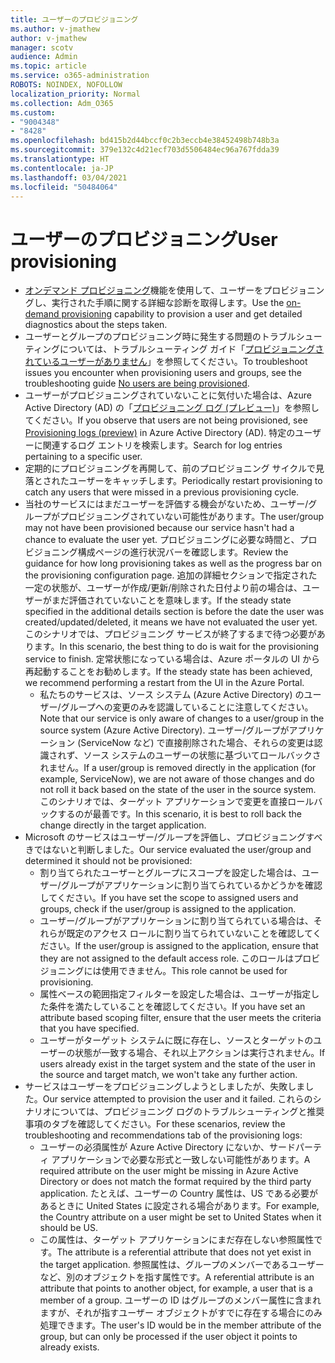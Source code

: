 ```yaml
---
title: ユーザーのプロビジョニング
ms.author: v-jmathew
author: v-jmathew
manager: scotv
audience: Admin
ms.topic: article
ms.service: o365-administration
ROBOTS: NOINDEX, NOFOLLOW
localization_priority: Normal
ms.collection: Adm_O365
ms.custom:
- "9004348"
- "8428"
ms.openlocfilehash: bd415b2d44bccf0c2b3eccb4e38452498b748b3a
ms.sourcegitcommit: 379e132c4d21ecf703d5506484ec96a767fdda39
ms.translationtype: HT
ms.contentlocale: ja-JP
ms.lasthandoff: 03/04/2021
ms.locfileid: "50484064"
---
```

# <a name="user-provisioning"></a><span data-ttu-id="06874-102">ユーザーのプロビジョニング</span><span class="sxs-lookup"><span data-stu-id="06874-102">User provisioning</span></span>

- <span data-ttu-id="06874-103">[オンデマンド プロビジョニング](https://docs.microsoft.com/azure/active-directory/app-provisioning/provision-on-demand)機能を使用して、ユーザーをプロビジョニングし、実行された手順に関する詳細な診断を取得します。</span><span class="sxs-lookup"><span data-stu-id="06874-103">Use the [on-demand provisioning](https://docs.microsoft.com/azure/active-directory/app-provisioning/provision-on-demand) capability to provision a user and get detailed diagnostics about the steps taken.</span></span>
- <span data-ttu-id="06874-104">ユーザーとグループのプロビジョニング時に発生する問題のトラブルシューティングについては、トラブルシューティング ガイド「[プロビジョニングされているユーザーがありません](https://docs.microsoft.com/azure/active-directory/app-provisioning/application-provisioning-config-problem-no-users-provisioned)」を参照してください。</span><span class="sxs-lookup"><span data-stu-id="06874-104">To troubleshoot issues you encounter when provisioning users and groups, see the troubleshooting guide [No users are being provisioned](https://docs.microsoft.com/azure/active-directory/app-provisioning/application-provisioning-config-problem-no-users-provisioned).</span></span>
- <span data-ttu-id="06874-105">ユーザーがプロビジョニングされていないことに気付いた場合は、Azure Active Directory (AD) の「[プロビジョニング ログ (プレビュー)](https://docs.microsoft.com/azure/active-directory/reports-monitoring/concept-provisioning-logs)」を参照してください。</span><span class="sxs-lookup"><span data-stu-id="06874-105">If you observe that users are not being provisioned, see [Provisioning logs (preview)](https://docs.microsoft.com/azure/active-directory/reports-monitoring/concept-provisioning-logs) in Azure Active Directory (AD).</span></span> <span data-ttu-id="06874-106">特定のユーザーに関連するログ エントリを検索します。</span><span class="sxs-lookup"><span data-stu-id="06874-106">Search for log entries pertaining to a specific user.</span></span>
- <span data-ttu-id="06874-107">定期的にプロビジョニングを再開して、前のプロビジョニング サイクルで見落とされたユーザーをキャッチします。</span><span class="sxs-lookup"><span data-stu-id="06874-107">Periodically restart provisioning to catch any users that were missed in a previous provisioning cycle.</span></span>
- <span data-ttu-id="06874-108">当社のサービスにはまだユーザーを評価する機会がないため、ユーザー/グループがプロビジョニングされていない可能性があります。</span><span class="sxs-lookup"><span data-stu-id="06874-108">The user/group may not have been provisioned because our service hasn't had a chance to evaluate the user yet.</span></span> <span data-ttu-id="06874-109">プロビジョニングに必要な時間と、プロビジョニング構成ページの進行状況バーを確認します。</span><span class="sxs-lookup"><span data-stu-id="06874-109">Review the guidance for how long provisioning takes as well as the progress bar on the provisioning configuration page.</span></span> <span data-ttu-id="06874-110">追加の詳細セクションで指定された一定の状態が、ユーザーが作成/更新/削除された日付より前の場合は、ユーザーがまだ評価されていないことを意味します。</span><span class="sxs-lookup"><span data-stu-id="06874-110">If the steady state specified in the additional details section is before the date the user was created/updated/deleted, it means we have not evaluated the user yet.</span></span> <span data-ttu-id="06874-111">このシナリオでは、プロビジョニング サービスが終了するまで待つ必要があります。</span><span class="sxs-lookup"><span data-stu-id="06874-111">In this scenario, the best thing to do is wait for the provisioning service to finish.</span></span> <span data-ttu-id="06874-112">定常状態になっている場合は、Azure ポータルの UI から再起動することをお勧めします。</span><span class="sxs-lookup"><span data-stu-id="06874-112">If the steady state has been achieved, we recommend performing a restart from the UI in the Azure Portal.</span></span>
  - <span data-ttu-id="06874-113">私たちのサービスは、ソース システム (Azure Active Directory) のユーザー/グループへの変更のみを認識していることに注意してください。</span><span class="sxs-lookup"><span data-stu-id="06874-113">Note that our service is only aware of changes to a user/group in the source system (Azure Active Directory).</span></span> <span data-ttu-id="06874-114">ユーザー/グループがアプリケーション (ServiceNow など) で直接削除された場合、それらの変更は認識されず、ソース システムのユーザーの状態に基づいてロールバックされません。</span><span class="sxs-lookup"><span data-stu-id="06874-114">If a user/group is removed directly in the application (for example, ServiceNow), we are not aware of those changes and do not roll it back based on the state of the user in the source system.</span></span> <span data-ttu-id="06874-115">このシナリオでは、ターゲット アプリケーションで変更を直接ロールバックするのが最善です。</span><span class="sxs-lookup"><span data-stu-id="06874-115">In this scenario, it is best to roll back the change directly in the target application.</span></span>
- <span data-ttu-id="06874-116">Microsoft のサービスはユーザー/グループを評価し、プロビジョニングすべきではないと判断しました。</span><span class="sxs-lookup"><span data-stu-id="06874-116">Our service evaluated the user/group and determined it should not be provisioned:</span></span>
  - <span data-ttu-id="06874-117">割り当てられたユーザーとグループにスコープを設定した場合は、ユーザー/グループがアプリケーションに割り当てられているかどうかを確認してください。</span><span class="sxs-lookup"><span data-stu-id="06874-117">If you have set the scope to assigned users and groups, check if the user/group is assigned to the application.</span></span>
  - <span data-ttu-id="06874-118">ユーザー/グループがアプリケーションに割り当てられている場合は、それらが既定のアクセス ロールに割り当てられていないことを確認してください。</span><span class="sxs-lookup"><span data-stu-id="06874-118">If the user/group is assigned to the application, ensure that they are not assigned to the default access role.</span></span> <span data-ttu-id="06874-119">このロールはプロビジョニングには使用できません。</span><span class="sxs-lookup"><span data-stu-id="06874-119">This role cannot be used for provisioning.</span></span>
  - <span data-ttu-id="06874-120">属性ベースの範囲指定フィルターを設定した場合は、ユーザーが指定した条件を満たしていることを確認してください。</span><span class="sxs-lookup"><span data-stu-id="06874-120">If you have set an attribute based scoping filter, ensure that the user meets the criteria that you have specified.</span></span>
  - <span data-ttu-id="06874-121">ユーザーがターゲット システムに既に存在し、ソースとターゲットのユーザーの状態が一致する場合、それ以上アクションは実行されません。</span><span class="sxs-lookup"><span data-stu-id="06874-121">If users already exist in the target system and the state of the user in the source and target match, we won't take any further action.</span></span>
- <span data-ttu-id="06874-122">サービスはユーザーをプロビジョニングしようとしましたが、失敗しました。</span><span class="sxs-lookup"><span data-stu-id="06874-122">Our service attempted to provision the user and it failed.</span></span> <span data-ttu-id="06874-123">これらのシナリオについては、プロビジョニング ログのトラブルシューティングと推奨事項のタブを確認してください。</span><span class="sxs-lookup"><span data-stu-id="06874-123">For these scenarios, review the troubleshooting and recommendations tab of the provisioning logs:</span></span>
  - <span data-ttu-id="06874-124">ユーザーの必須属性が Azure Active Directory にないか、サードパーティ アプリケーションで必要な形式と一致しない可能性があります。</span><span class="sxs-lookup"><span data-stu-id="06874-124">A required attribute on the user might be missing in Azure Active Directory or does not match the format required by the third party application.</span></span> <span data-ttu-id="06874-125">たとえば、ユーザーの Country 属性は、US である必要があるときに United States に設定される場合があります。</span><span class="sxs-lookup"><span data-stu-id="06874-125">For example, the Country attribute on a user might be set to United States when it should be US.</span></span>
  - <span data-ttu-id="06874-126">この属性は、ターゲット アプリケーションにまだ存在しない参照属性です。</span><span class="sxs-lookup"><span data-stu-id="06874-126">The attribute is a referential attribute that does not yet exist in the target application.</span></span> <span data-ttu-id="06874-127">参照属性は、グループのメンバーであるユーザーなど、別のオブジェクトを指す属性です。</span><span class="sxs-lookup"><span data-stu-id="06874-127">A referential attribute is an attribute that points to another object, for example, a user that is a member of a group.</span></span> <span data-ttu-id="06874-128">ユーザーの ID はグループのメンバー属性に含まれますが、それが指すユーザー オブジェクトがすでに存在する場合にのみ処理できます。</span><span class="sxs-lookup"><span data-stu-id="06874-128">The user's ID would be in the member attribute of the group, but can only be processed if the user object it points to already exists.</span></span>
